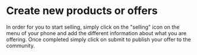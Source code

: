 # Create new products or offers

In order for you to start selling, simply click on the "selling" icon on the menu of your phone and add the different information about what you are offering. Once completed simply click on submit to publish your offer to the community.

